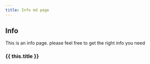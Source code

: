 ```yaml
---
title: Info md page
---
```


## Info

This is an info page. please feel free to get the right info you need

### {{ this.title }}

